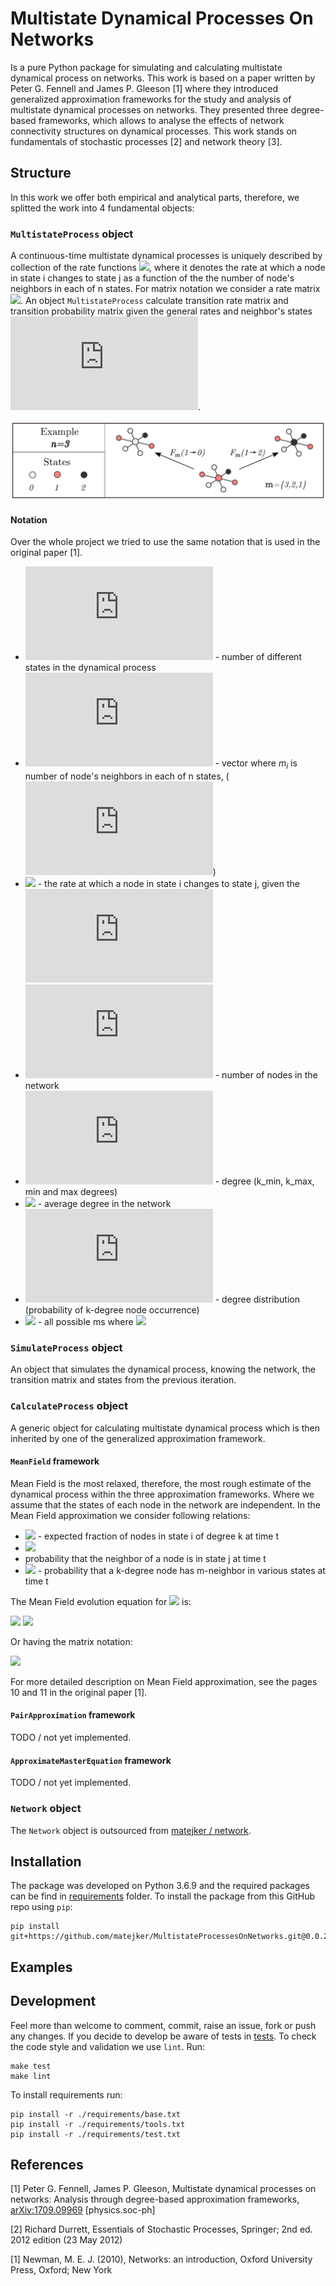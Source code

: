 # Multistate Dynamical Processes On Networks
Is a pure Python package for simulating and calculating multistate dynamical process on networks. This work is based on 
a paper written by Peter G. Fennell and James P. Gleeson [1] where they introduced generalized approximation frameworks 
for the study and analysis of multistate dynamical processes on networks. They presented three degree-based frameworks, 
which allows to analyse the effects of network connectivity structures on dynamical processes. This work stands on
fundamentals of stochastic processes [2] and network theory [3].

## Structure
In this work we offer both empirical and analytical parts, therefore, we splitted the work into 4 fundamental objects:  

### `MultistateProcess` object
A continuous-time multistate dynamical processes is uniquely described by collection of the rate functions ![](https://latex.codecogs.com/svg.latex?F_m(i{\rightarrow}j)), 
where it denotes the rate at which a node in state i changes to state j as a function of the the number of node's 
neighbors in each of n states. For matrix notation we consider a rate matrix ![](https://latex.codecogs.com/svg.latex?\big(F_m\big)_{ij}=F_m(i{\rightarrow}j)). An object
`MultistateProcess` calculate transition rate matrix and transition probability matrix given the general rates and 
neighbor's states ![](https://latex.codecogs.com/svg.latex?m). 

![schematic-multistate-process](./doc/schematic-multistate-process.png)

#### Notation
Over the whole project we tried to use the same notation that is used in the original paper [1].

 - ![](https://latex.codecogs.com/svg.latex?n) - number of different states in the dynamical process  
 - ![](https://latex.codecogs.com/svg.latex?m) - vector where $m_i$ is number of node's neighbors in each of n states, (![](https://latex.codecogs.com/svg.latex?i=0,...,n-1))  
 - ![](https://latex.codecogs.com/svg.latex?F_m({i\rightarrow}j)) - the rate at which a node in state i changes to state j, given the ![](https://latex.codecogs.com/svg.latex?m)  
 - ![](https://latex.codecogs.com/svg.latex?N) - number of nodes in the network  
 - ![](https://latex.codecogs.com/svg.latex?k) - degree (k_min, k_max, min and max degrees)
 - ![](https://latex.codecogs.com/svg.latex?<k>) - average degree in the network
 - ![](https://latex.codecogs.com/svg.latex?p_k) - degree distribution (probability of k-degree node occurrence)  
 - ![](https://latex.codecogs.com/svg.latex?|m|=k) - all possible ms where ![](https://latex.codecogs.com/svg.latex?\sum_{i=0}^{n-1}m_i=k)

### `SimulateProcess` object
An object that simulates the dynamical process, knowing the network, the transition matrix and states from the previous 
iteration.

### `CalculateProcess` object
A generic object for calculating multistate dynamical process which is then inherited by one of the generalized 
approximation framework.

#### `MeanField` framework
Mean Field is the most relaxed, therefore, the most rough estimate of the dynamical process within the three
approximation frameworks. Where we assume that the states of each node in the network are independent. In the Mean Field
approximation we consider following relations:

 - ![](https://latex.codecogs.com/svg.latex?x^i_k(t)) - expected fraction of nodes in state i of degree k at time t  
 - ![](https://latex.codecogs.com/svg.latex?\omega^j(t)=\sum_{k=0}^{\infty}\frac{kp_k}{<k>}x^j_k(t))
 - probability that the neighbor of a node is in state j
 at time t   
 - ![](https://latex.codecogs.com/svg.latex?Mult_k(m,t)=\frac{k!}{m_0!...m_{n-1}!}(\omega^0(t))^{m_0}...(\omega^{n-1}(t))^{m_{n-1}}) - probability
that a k-degree node has m-neighbor in various states at time t  

The Mean Field evolution equation for ![](https://latex.codecogs.com/svg.latex?x^i_k(t)) is:

![](https://latex.codecogs.com/svg.latex?\frac{d}{dt}x^i_k=-\sum_{j{\neq}i}x^i_k\sum_{|m|=k}Mult(m,t)F_m(i{\rightarrow}j))
![](https://latex.codecogs.com/svg.latex?+\sum_{j{\neq}i}x^j_k\sum_{|m|=k}Mult(m,t)F_m(j{\rightarrow}i))


Or having the matrix notation:

![](https://latex.codecogs.com/svg.latex?\frac{d}{dt}\mathbf{x}^i_k=-\sum_{|m|=k}(\mathbf{R_m}-\mathbf{F_m^T})Mult(m,t)\mathbf{x}^i_k)



For more detailed description on Mean Field approximation, see the pages 10 and 11 in the original paper [1].

#### `PairApproximation` framework
TODO / not yet implemented.

#### `ApproximateMasterEquation` framework
TODO / not yet implemented.

### `Network` object
The `Network` object is outsourced from [matejker / network](https://github.com/matejker/network).

## Installation 
The package was developed on Python 3.6.9 and the required packages can be find in [requirements](./requirements)
folder. To install the package from this GitHub repo using `pip`:
```
pip install git+https://github.com/matejker/MultistateProcessesOnNetworks.git@0.0.2
``` 

## Examples

## Development 
Feel more than welcome to comment, commit, raise an issue, fork or push any changes. If you decide to develop be aware of 
tests in [tests](./tests). To check the code style and validation we use `lint`. Run:
```
make test
make lint
```
To install requirements run:
```
pip install -r ./requirements/base.txt
pip install -r ./requirements/tools.txt
pip install -r ./requirements/test.txt
```

## References
[1] Peter G. Fennell, James P. Gleeson, Multistate dynamical processes on networks: Analysis through degree-based 
approximation frameworks, [arXiv:1709.09969](https://arxiv.org/abs/1709.09969) [physics.soc-ph]

[2] Richard Durrett, Essentials of Stochastic Processes, Springer; 2nd ed. 2012 edition (23 May 2012)

[1] Newman, M. E. J. (2010), Networks: an introduction, Oxford University Press, Oxford; New York
